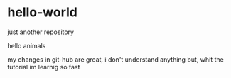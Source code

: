 # hello-world
just another repository

hello animals

my changes in git-hub are great, i don't understand anything
but, whit the tutorial im learnig so fast

